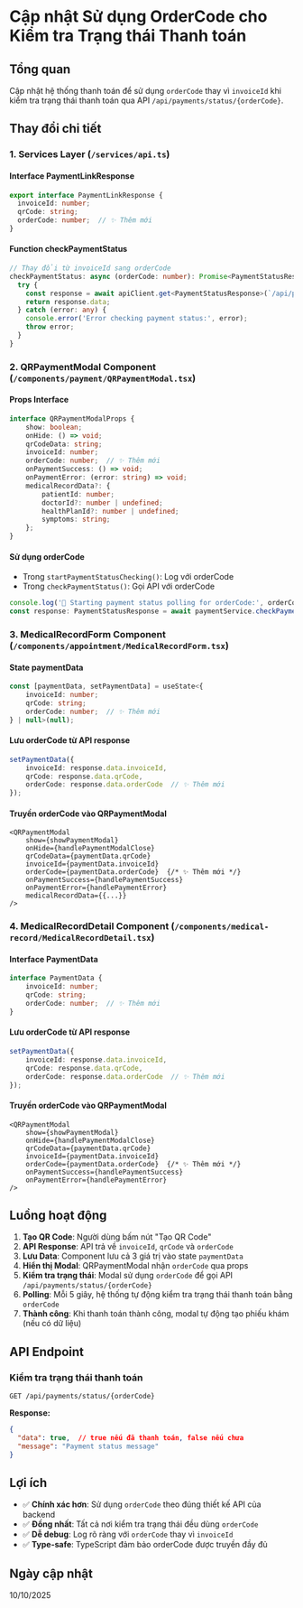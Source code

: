 # Cập nhật Sử dụng OrderCode cho Kiểm tra Trạng thái Thanh toán

## Tổng quan
Cập nhật hệ thống thanh toán để sử dụng `orderCode` thay vì `invoiceId` khi kiểm tra trạng thái thanh toán qua API `/api/payments/status/{orderCode}`.

## Thay đổi chi tiết

### 1. Services Layer (`/services/api.ts`)

#### Interface PaymentLinkResponse
```typescript
export interface PaymentLinkResponse {
  invoiceId: number;
  qrCode: string;
  orderCode: number;  // ✨ Thêm mới
}
```

#### Function checkPaymentStatus
```typescript
// Thay đổi từ invoiceId sang orderCode
checkPaymentStatus: async (orderCode: number): Promise<PaymentStatusResponse> => {
  try {
    const response = await apiClient.get<PaymentStatusResponse>(`/api/payments/status/${orderCode}`);
    return response.data;
  } catch (error: any) {
    console.error('Error checking payment status:', error);
    throw error;
  }
}
```

### 2. QRPaymentModal Component (`/components/payment/QRPaymentModal.tsx`)

#### Props Interface
```typescript
interface QRPaymentModalProps {
    show: boolean;
    onHide: () => void;
    qrCodeData: string;
    invoiceId: number;
    orderCode: number;  // ✨ Thêm mới
    onPaymentSuccess: () => void;
    onPaymentError: (error: string) => void;
    medicalRecordData?: {
        patientId: number;
        doctorId?: number | undefined;
        healthPlanId?: number | undefined;
        symptoms: string;
    };
}
```

#### Sử dụng orderCode
- Trong `startPaymentStatusChecking()`: Log với orderCode
- Trong `checkPaymentStatus()`: Gọi API với orderCode

```typescript
console.log('🚀 Starting payment status polling for orderCode:', orderCode);
const response: PaymentStatusResponse = await paymentService.checkPaymentStatus(orderCode);
```

### 3. MedicalRecordForm Component (`/components/appointment/MedicalRecordForm.tsx`)

#### State paymentData
```typescript
const [paymentData, setPaymentData] = useState<{
    invoiceId: number;
    qrCode: string;
    orderCode: number;  // ✨ Thêm mới
} | null>(null);
```

#### Lưu orderCode từ API response
```typescript
setPaymentData({
    invoiceId: response.data.invoiceId,
    qrCode: response.data.qrCode,
    orderCode: response.data.orderCode  // ✨ Thêm mới
});
```

#### Truyền orderCode vào QRPaymentModal
```tsx
<QRPaymentModal
    show={showPaymentModal}
    onHide={handlePaymentModalClose}
    qrCodeData={paymentData.qrCode}
    invoiceId={paymentData.invoiceId}
    orderCode={paymentData.orderCode}  {/* ✨ Thêm mới */}
    onPaymentSuccess={handlePaymentSuccess}
    onPaymentError={handlePaymentError}
    medicalRecordData={{...}}
/>
```

### 4. MedicalRecordDetail Component (`/components/medical-record/MedicalRecordDetail.tsx`)

#### Interface PaymentData
```typescript
interface PaymentData {
    invoiceId: number;
    qrCode: string;
    orderCode: number;  // ✨ Thêm mới
}
```

#### Lưu orderCode từ API response
```typescript
setPaymentData({
    invoiceId: response.data.invoiceId,
    qrCode: response.data.qrCode,
    orderCode: response.data.orderCode  // ✨ Thêm mới
});
```

#### Truyền orderCode vào QRPaymentModal
```tsx
<QRPaymentModal
    show={showPaymentModal}
    onHide={handlePaymentModalClose}
    qrCodeData={paymentData.qrCode}
    invoiceId={paymentData.invoiceId}
    orderCode={paymentData.orderCode}  {/* ✨ Thêm mới */}
    onPaymentSuccess={handlePaymentSuccess}
    onPaymentError={handlePaymentError}
/>
```

## Luồng hoạt động

1. **Tạo QR Code**: Người dùng bấm nút "Tạo QR Code"
2. **API Response**: API trả về `invoiceId`, `qrCode` và `orderCode`
3. **Lưu Data**: Component lưu cả 3 giá trị vào state `paymentData`
4. **Hiển thị Modal**: QRPaymentModal nhận `orderCode` qua props
5. **Kiểm tra trạng thái**: Modal sử dụng `orderCode` để gọi API `/api/payments/status/{orderCode}`
6. **Polling**: Mỗi 5 giây, hệ thống tự động kiểm tra trạng thái thanh toán bằng `orderCode`
7. **Thành công**: Khi thanh toán thành công, modal tự động tạo phiếu khám (nếu có dữ liệu)

## API Endpoint

### Kiểm tra trạng thái thanh toán
```
GET /api/payments/status/{orderCode}
```

**Response:**
```json
{
  "data": true,  // true nếu đã thanh toán, false nếu chưa
  "message": "Payment status message"
}
```

## Lợi ích

- ✅ **Chính xác hơn**: Sử dụng `orderCode` theo đúng thiết kế API của backend
- ✅ **Đồng nhất**: Tất cả nơi kiểm tra trạng thái đều dùng `orderCode`
- ✅ **Dễ debug**: Log rõ ràng với `orderCode` thay vì `invoiceId`
- ✅ **Type-safe**: TypeScript đảm bảo orderCode được truyền đầy đủ

## Ngày cập nhật
10/10/2025
